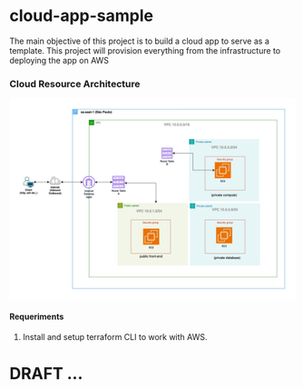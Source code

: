 # cloud-app-sample

The main objective of this project is to build a cloud app to serve as a template. This project will provision everything from the infrastructure to deploying the app on AWS


### Cloud Resource Architecture

![cloud-app-architecture](./doc/cloudapp-arch.jpg)

#### Requeriments

1. Install and setup terraform CLI to work with AWS.


# DRAFT ...